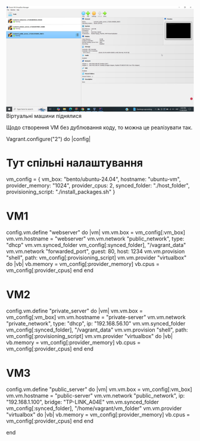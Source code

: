 ![Alt text](images/hw4.png)
Віртуальні машини піднялися

Щодо створення VM без дублювання коду, то можна це реалізувати так.

Vagrant.configure("2") do |config|
# Тут спільні налаштування
vm_config = {
vm_box: "bento/ubuntu-24.04",
hostname: "ubuntu-vm",
provider_memory: "1024",
provider_cpus: 2,
synced_folder: "./host_folder",
provisioning_script: "./install_packages.sh"
}

# VM1
config.vm.define "webserver" do |vm|
vm.vm.box = vm_config[:vm_box]
vm.vm.hostname = "webserver"
vm.vm.network "public_network", type: "dhcp"
vm.vm.synced_folder vm_config[:synced_folder], "/vagrant_data"
vm.vm.network "forwarded_port", guest: 80, host: 1234
vm.vm.provision "shell", path: vm_config[:provisioning_script]
vm.vm.provider "virtualbox" do |vb|
vb.memory = vm_config[:provider_memory]
vb.cpus = vm_config[:provider_cpus]
end
end

# VM2
config.vm.define "private_server" do |vm|
vm.vm.box = vm_config[:vm_box]
vm.vm.hostname = "private-server"
vm.vm.network "private_network", type: "dhcp", ip: "192.168.56.10"
vm.vm.synced_folder vm_config[:synced_folder], "/vagrant_data"
vm.vm.provision "shell", path: vm_config[:provisioning_script]
vm.vm.provider "virtualbox" do |vb|
vb.memory = vm_config[:provider_memory]
vb.cpus = vm_config[:provider_cpus]
end
end

# VM3
config.vm.define "public_server" do |vm|
vm.vm.box = vm_config[:vm_box]
vm.vm.hostname = "public-server"
vm.vm.network "public_network", ip: "192.168.1.100", bridge: "TP-LINK_A04E"
vm.vm.synced_folder vm_config[:synced_folder], "/home/vagrant/vm_folder"
vm.vm.provider "virtualbox" do |vb|
vb.memory = vm_config[:provider_memory]
vb.cpus = vm_config[:provider_cpus]
end
end

end

